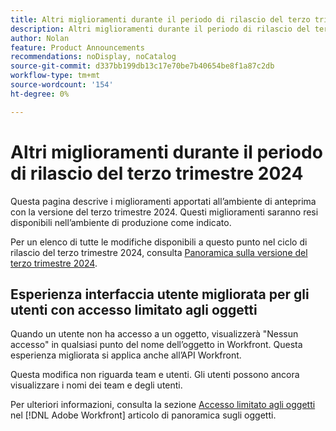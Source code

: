 ```yaml
---
title: Altri miglioramenti durante il periodo di rilascio del terzo trimestre 2024
description: Altri miglioramenti durante il periodo di rilascio del terzo trimestre 2024
author: Nolan
feature: Product Announcements
recommendations: noDisplay, noCatalog
source-git-commit: d337bb199db13c17e70be7b40654be8f1a87c2db
workflow-type: tm+mt
source-wordcount: '154'
ht-degree: 0%

---
```


# Altri miglioramenti durante il periodo di rilascio del terzo trimestre 2024

Questa pagina descrive i miglioramenti apportati all’ambiente di anteprima con la versione del terzo trimestre 2024. Questi miglioramenti saranno resi disponibili nell’ambiente di produzione come indicato.

Per un elenco di tutte le modifiche disponibili a questo punto nel ciclo di rilascio del terzo trimestre 2024, consulta [Panoramica sulla versione del terzo trimestre 2024](/help/quicksilver/product-announcements/product-releases/24-q3-release-activity/24-q3-release-overview.md).

## Esperienza interfaccia utente migliorata per gli utenti con accesso limitato agli oggetti

Quando un utente non ha accesso a un oggetto, visualizzerà &quot;Nessun accesso&quot; in qualsiasi punto del nome dell’oggetto in Workfront. Questa esperienza migliorata si applica anche all’API Workfront.

Questa modifica non riguarda team e utenti. Gli utenti possono ancora visualizzare i nomi dei team e degli utenti.

Per ulteriori informazioni, consulta la sezione [Accesso limitato agli oggetti](/help/quicksilver/workfront-basics/navigate-workfront/workfront-navigation/understand-objects.md#restricted-access-to-objects) nel [!DNL Adobe Workfront] articolo di panoramica sugli oggetti.
